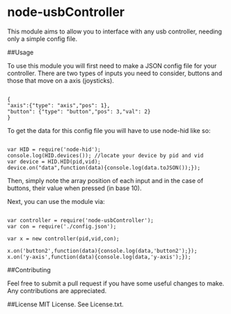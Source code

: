 node-usbController
==================

This module aims to allow you to interface with any usb controller, needing only a simple config file.

##Usage

To use this module you will first need to make a JSON config file for your controller. 
There are two types of inputs you need to consider, buttons and those that move on a axis (joysticks).

<pre><code>
{
"axis":{"type": "axis","pos": 1},
"button": {"type": "button","pos": 3,"val": 2}
}
</code></pre>

To get the data for this config file you will have to use node-hid like so:

<pre><code>
var HID = require('node-hid');
console.log(HID.devices()); //locate your device by pid and vid
var device = HID.HID(pid,vid);
device.on("data",function(data){console.log(data.toJSON());});
</code></pre>

Then, simply note the array position of each input and in the case of buttons, their value when pressed (in base 10).

Next, you can use the module via:

<pre><code>
var controller = require('node-usbController');
var con = require('./config.json');

var x = new controller(pid,vid,con);

x.on('button2',function(data){console.log(data,'button2');});
x.on('y-axis',function(data){console.log(data,'y-axis');});
</code></pre>

##Contributing

Feel free to submit a pull request if you have some useful changes to make. Any contributions are appreciated.

##License
MIT License. See License.txt.


